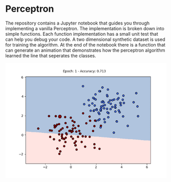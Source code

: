 # Perceptron
The repository contains a Jupyter notebook that guides you through implementing a vanilla Perceptron. The implementation is broken down into simple functions. Each function implementation has a small unit test that can help you debug your code. A two dimensional synthetic dataset is used for training the algorithm. At the end of the notebook there is a function that can generate an animation that demonstrates how the perceptron algorithm learned the line that seperates the classes.

![Perceptron Visualization](perceptron.gif)
